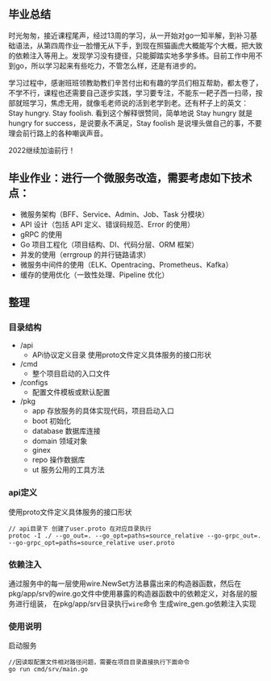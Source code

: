 ## 毕业总结

时光匆匆，接近课程尾声，经过13周的学习，从一开始对go一知半解，到补习基础语法，从第四周作业一脸懵无从下手，到现在照猫画虎大概能写个大概，把大致的依赖注入等用上。发现学习没有捷径，只能脚踏实地多学多练。目前工作中用不到go，所以学习起来有些吃力，不管怎么样，还是有进步的。

学习过程中，感谢班班领教助教们辛苦付出和有趣的学员们相互帮助，都太卷了，不学不行，课程也还需要自己逐步实践，学习要专注，不能东一耙子西一扫帚，按部就班学习，焦虑无用，就像毛老师说的活到老学到老。还有杯子上的英文：Stay hungry. Stay foolish. 看到这个解释很赞同，简单地说 Stay hungry 就是 hungry for success，是说要永不满足，Stay foolish 是说埋头做自己的事，不要理会前行路上的各种嘲讽声音。

2022继续加油前行！

## 毕业作业：进行一个微服务改造，需要考虑如下技术点：

* 微服务架构（BFF、Service、Admin、Job、Task 分模块）
* API 设计（包括 API 定义、错误码规范、Error 的使用）
* gRPC 的使用
* Go 项目工程化（项目结构、DI、代码分层、ORM 框架）
* 并发的使用（errgroup 的并行链路请求）
* 微服务中间件的使用（ELK、Opentracing、Prometheus、Kafka）
* 缓存的使用优化（一致性处理、Pipeline 优化）

## 整理

### 目录结构

- /api 
  - APi协议定义目录 使用proto文件定义具体服务的接口形状
- /cmd
  - 整个项目启动的入口文件
- /configs
  - 配置文件模板或默认配置
- /pkg
  - app    存放服务的具体实现代码，项目启动入口
  - boot   初始化
  - database 数据库连接
  - domain 领域对象
  - ginex 
  - repo 操作数据库
  - ut 服务公用的工具方法

### api定义

使用proto文件定义具体服务的接口形状

~~~
// api目录下 创建了user.proto 在对应目录执行
protoc -I ./ --go_out=. --go_opt=paths=source_relative --go-grpc_out=. --go-grpc_opt=paths=source_relative user.proto
~~~

### 依赖注入

通过服务中的每一层使用wire.NewSet方法暴露出来的构造器函数，然后在pkg/app/srv的wire.go文件中使用暴露的构造器函数中的依赖定义，对各层的服务进行组装，
在pkg/app/srv目录执行`wire`命令 生成wire_gen.go依赖注入实现

### 使用说明

启动服务

~~~
//因读取配置文件相对路径问题，需要在项目目录直接执行下面命令
go run cmd/srv/main.go
~~~
